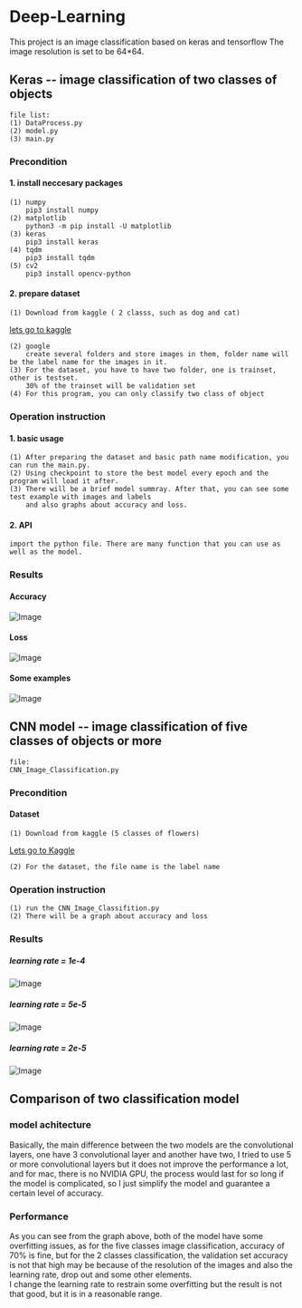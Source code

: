 # Deep-Learning
This project is an image classification based on keras and tensorflow
The image resolution is set to be 64*64.
## Keras -- image classification of two classes of objects
    file list:
    (1) DataProcess.py
    (2) model.py
    (3) main.py
### Precondition
#### 1. install neccesary packages
    (1) numpy   
        pip3 install numpy
    (2) matplotlib
        python3 -m pip install -U matplotlib
    (3) keras
        pip3 install keras
    (4) tqdm
        pip3 install tqdm
    (5) cv2
        pip3 install opencv-python
#### 2. prepare dataset
    (1) Download from kaggle ( 2 classs, such as dog and cat)
[lets go to kaggle](https://www.kaggle.com/rahul897/catsdogs)     

    (2) google 
        create several folders and store images in them, folder name will be the label name for the images in it.
    (3) For the dataset, you have to have two folder, one is trainset, other is testset.     
        30% of the trainset will be validation set
    (4) For this program, you can only classify two class of object

### Operation instruction
#### 1. basic usage
    (1) After preparing the dataset and basic path name modification, you can run the main.py.    
    (2) Using checkpoint to store the best model every epoch and the program will load it after.
    (3) There will be a brief model summray. After that, you can see some test example with images and labels
        and also graphs about accuracy and loss.
#### 2. API
    import the python file. There are many function that you can use as well as the model.
### Results
#### Accuracy
![Image](https://github.com/zywan/Deep-Learning/blob/master/Accuracy.png)
#### Loss
![Image](https://github.com/zywan/Deep-Learning/blob/master/loss.png)
#### Some examples
![Image](https://github.com/zywan/Deep-Learning/blob/master/Figure_1.png)
## CNN model -- image classification of five classes of objects or more
    file:
    CNN_Image_Classification.py
### Precondition 
#### Dataset
    (1) Download from kaggle (5 classes of flowers)    
[Lets go to Kaggle]( https://www.kaggle.com/alxmamaev/flowers-recognition)      
    
    (2) For the dataset, the file name is the label name
### Operation instruction
    (1) run the CNN_Image_Classifition.py
    (2) There will be a graph about accuracy and loss
### Results
##### learning rate = 1e-4
![Image](https://github.com/zywan/Deep-Learning/blob/master/lr%3D10%20-4.png)
##### learning rate = 5e-5
![Image](https://github.com/zywan/Deep-Learning/blob/master/lr%20%3D%205%2010%20-5.png)
##### learning rate = 2e-5
![Image](https://github.com/zywan/Deep-Learning/blob/master/lr%20%3D%202%2010%20-%205.png)

## Comparison of two classification model
### model achitecture
Basically, the main difference between the two models are the convolutional layers, one have 3 convolutional layer and another have two, 
I tried to use 5 or more convolutional layers but it does not improve the performance a lot, and for mac, there is no NVIDIA GPU, the process would last for so long if the model is complicated, so I just simplify the model and guarantee a certain level of accuracy.
### Performance
As you can see from the graph above, both of the model have some overfitting issues, as for the five classes image classification, accuracy of 70% is fine, but for the 2 classes classification, the validation set accuracy is not that high may be because of the resolution of the images and also the learning rate, drop out and some other elements.          
I change the learning rate to restrain some overfitting but the result is not that good, but it is in a reasonable range.

